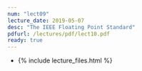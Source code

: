 ```yaml
---
num: "lect09"
lecture_date: 2019-05-07
desc: "The IEEE Floating Point Standard"
pdfurl: /lectures/pdf/lect10.pdf
ready: true
---
```


* {% include lecture_files.html %}
<!---
<a href="{{page.pdfurl | relative_url }}" data-ajax="false">Slides PDF</a>
--->

